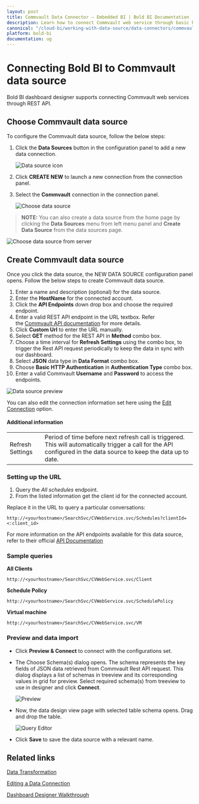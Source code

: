 ```yaml
---
layout: post
title: Commvault Data Connector – Embedded BI | Bold BI Documentation
description: Learn how to connect Commvault web service through basic http authentication with Bold BI Embedded and create data source.
canonical: "/cloud-bi/working-with-data-source/data-connectors/commvault/"
platform: bold-bi
documentation: ug
---
```


# Connecting Bold BI to Commvault data source
Bold BI dashboard designer supports connecting Commvault web services through REST API. 

## Choose Commvault data source

To configure the Commvault data source, follow the below steps:

1. Click the **Data Sources** button in the configuration panel to add a new data connection.

   ![Data source icon](/static/assets/embedded/working-with-datasource/data-connectors/images/common/DataSourcesIcon.png)

2. Click **CREATE NEW** to launch a new connection from the connection panel.
3. Select the **Commvault** connection in the connection panel.

   ![Choose data source](/static/assets/embedded/working-with-datasource/data-connectors/images/commvault/ChooseDS.png)

> **NOTE:** You can also create a data source from the home page by clicking the **Data Sources** menu from left menu panel and **Create Data Source** from the data sources page.

   ![Choose data source from server](/static/assets/embedded/working-with-datasource/data-connectors/images/commvault/ChooseDS_Server.png)

## Create Commvault data source
Once you click the data source, the NEW DATA SOURCE configuration panel opens. Follow the below steps to create Commvault data source.
1. Enter a name and description (optional) for the data source.
2. Enter the **HostName** for the connected account.
3. Click the **API Endpoints** down drop box and choose the required endpoint.
4. Enter a valid REST API endpoint in the URL textbox. Refer the [Commvault API documentation](https://documentation.commvault.com/commvault/v11/article?p=45540.htm) for more details.
5. Click **Custom Url** to enter the URL manually.
6. Select **GET** method for the REST API in **Method** combo box.
7. Choose a time interval for **Refresh Settings** using the combo box, to trigger the Rest API request periodically to keep the data in sync with our dashboard.  
8. Select **JSON** data type in **Data Format** combo box.
9. Choose **Basic HTTP Authentication** in **Authentication Type** combo box.
10. Enter a valid Commvault **Username** and **Password** to access the endpoints.

![Data source preview](/static/assets/embedded/working-with-datasource/data-connectors/images/commvault/DataSourcesView.png)

You can also edit the connection information set here using the [Edit Connection](/embedded-bi/working-with-data-source/editing-a-data-connection/) option.

#### Additional information
<table width="600">
<tr>
<td>
Refresh Settings
</td>
<td>
Period of time before next refresh call is triggered. This will automatically trigger a call for the API configured in the data source to keep the data up to date.
</td>
</tr>
</table>

### Setting up the URL

1. Query the <i>All schedules</i> endpoint.
2. From the listed information get the client id for the connected account.

Replace it in the URL to query a particular conversations:

`http://<yourhostname>/SearchSvc/CVWebService.svc/Schedules?clientId=<:client_id>`

For more information on the API endpoints available for this data source, refer to their official [API Documentation](https://documentation.commvault.com/commvault/v11/article?p=45540.htm)

### Sample queries

**All Clients**

`http://<yourhostname>/SearchSvc/CVWebService.svc/Client`

**Schedule Policy**

`http://<yourhostname>/SearchSvc/CVWebService.svc/SchedulePolicy`

**Virtual machine**

`http://<yourhostname>/SearchSvc/CVWebService.svc/VM`


### Preview and data import
* Click **Preview & Connect** to connect with the configurations set.
* The Choose Schema(s) dialog opens. The schema represents the key fields of JSON data retrieved from Commvault Rest API request. This dialog displays a list of schemas in treeview and its corresponding values in grid for preview. Select required schema(s) from treeview to use in designer and click **Connect**.

   ![Preview](/static/assets/embedded/working-with-datasource/data-connectors/images/common/Preview.png)

* Now, the data design view page with selected table schema opens. Drag and drop the table.

   ![Query Editor](/static/assets/embedded/working-with-datasource/data-connectors/images/common/QueryEditor.png)

* Click **Save** to save the data source with a relevant name.

## Related links
[Data Transformation](/embedded-bi/working-with-data-source/transforming-data/joining-table/)

[Editing a Data Connection](/embedded-bi/working-with-data-source/editing-a-data-connection/)   

[Dashboard Designer Walkthrough](/embedded-bi/getting-started/quick-start/)